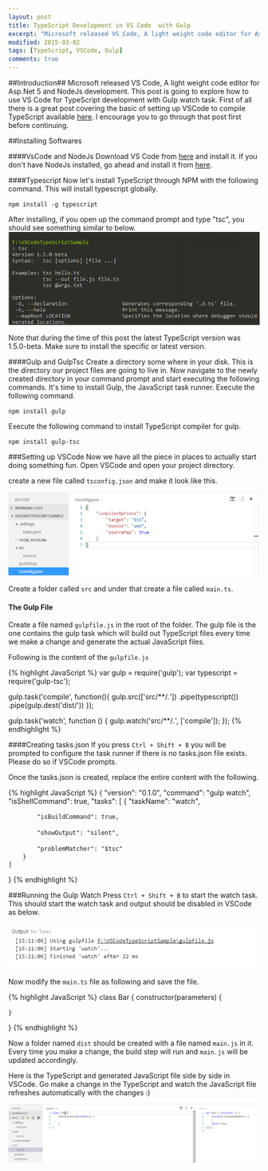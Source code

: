 ```yaml
---
layout: post
title: TypeScript Development in VS Code  with Gulp
excerpt: "Microsoft released VS Code, A light weight code editor for Asp.Net 5 and NodeJs development. This post is going to explore how to use VS Code for TypeScript development with Gulp watch task to automatically build with each change."
modified: 2015-03-02
tags: [TypeScript, VSCode, Gulp]
comments: true
---
```


##Introduction##
Microsoft released VS Code, A light weight code editor for Asp.Net 5 and NodeJs development. This post is going to explore how to use VS Code for TypeScript development with Gulp watch task. First of all there is a great post covering the basic of setting up VSCode to compile TypeScript available [here](http://blogs.msdn.com/b/typescript/archive/2015/04/30/using-typescript-in-visual-studio-code.aspx). I encourage you to go through that post first before continuing.

##Installing Softwares

####VsCode and NodeJs
Download VS Code from [here](https://code.visualstudio.com/) and install it. If you don't have NodeJs installed, go ahead and install it from [here](https://nodejs.org/).

####Typescript
Now let's install TypeScript through NPM with the following command. This will install typescript globally. 

    npm install -g typescript

After installing, if you open up the command prompt and type "tsc", you should see something similar to below.
![](https://raw.githubusercontent.com/Raathigesh/Raathigesh.github.io/master/images/VSCodeTypeScript/tsc_cmd.PNG)


Note that during the time of this post the latest TypeScript version was 1.5.0-beta. Make sure to install the specific or latest version.

####Gulp and GulpTsc
Create a directory some where in your disk. This is the directory our project files are going to live in. Now navigate to the newly created directory in your command prompt and start executing the following commands. It's time to install Gulp, the JavaScript task runner. Execute the following command.

    npm install gulp

Execute the following command to install TypeScript compiler for gulp.

    npm install gulp-tsc 

###Setting up VSCode
Now we have all the piece in places to actually start doing something fun. Open VSCode and open your project directory. 


create a new file called `tsconfig.json` and make it look like this.

![](https://raw.githubusercontent.com/Raathigesh/Raathigesh.github.io/master/images/VSCodeTypeScript/tsconfig.PNG)


Create a folder called `src` and under that create a file called `main.ts`.

#### The Gulp File
Create a file named `gulpfile.js` in the root of the folder. The gulp file is the one contains the gulp task which will build out TypeScript files every time we make a change and generate the actual JavaScript files.


Following is the content of the `gulpfile.js`

{% highlight JavaScript %}
var gulp = require('gulp');
var typescript = require('gulp-tsc');
 
gulp.task('compile', function(){
  gulp.src(['src/**/*.*'])
    .pipe(typescript())
    .pipe(gulp.dest('dist/'))
});

gulp.task('watch', function () {
    gulp.watch('src/**/*.*', ['compile']);
});
{% endhighlight %}

####Creating tasks.json
If you press `Ctrl + Shift + B` you will be prompted to configure the task runner if there is no tasks.json file exists. Please do so if VSCode prompts.


Once the tasks.json is created, replace the entire content with the following.

{% highlight JavaScript %}
{
	"version": "0.1.0",
	"command": "gulp watch",
	"isShellCommand": true,
	"tasks": [
		{
			"taskName": "watch",
			
			"isBuildCommand": true,
			
			"showOutput": "silent",
			
			"problemMatcher": "$tsc"
		}
	]
}
{% endhighlight %}

###Running the Gulp Watch
Press `Ctrl + Shift + B` to start the watch task. This should start the watch task and output should be disabled in VSCode as below.

![](https://raw.githubusercontent.com/Raathigesh/Raathigesh.github.io/master/images/VSCodeTypeScript/output.PNG)


Now modify the `main.ts` file as following and save the file.

{% highlight JavaScript %}
class Bar {
	constructor(parameters) {
		
	}
}
{% endhighlight %}

Now a folder named `dist` should be created with a file named `main.js` in it. Every time you make a change, the build step will run and `main.js` will be updated accordingly. 


Here is the TypeScript and generated JavaScript file side by side in VSCode. Go make a change in the TypeScript and watch the JavaScript file refreshes automatically with the changes :)

![](https://raw.githubusercontent.com/Raathigesh/Raathigesh.github.io/master/images/VSCodeTypeScript/Final.PNG)


